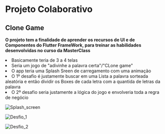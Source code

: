 <h1>Projeto Colaborativo</h1>
<h2> Clone Game </h2>
<p><b>O projeto tem a finalidade de aprender os recursos de UI e de Componentes do Flutter FrameWork, para treinar as habilidades desenvolvidas no curso da MasterClass</b></p>
<li> Basicamente teria de 3 a 4 telas</li>
<li> Seria um jogo de "adivinhe a palavra certa"/"CLone game" </li>
<li> O app teria uma Splash Sreen de carregamento com uma animação</li>
<li> O 1º desafio é justamente buscar em uma Lista a palavra sorteada aleatória e então dividir os Boxes de cada letra com a quantida de letras da palavra</li>
<li> O 2º desafio seria justamente a lógica do jogo e envolveria toda a regra de negócio</li>



![Splash_screen](https://user-images.githubusercontent.com/18707342/190638100-c02bfe60-a2ab-4aca-8ef0-2d2912356676.png)



![Desfio_1](https://user-images.githubusercontent.com/18707342/190636912-571a4123-ed5e-43eb-9903-a15c7f49f23c.png)



![Desfio_2](https://user-images.githubusercontent.com/18707342/190637078-ff10a953-55db-454a-8534-274190b8f791.png)
